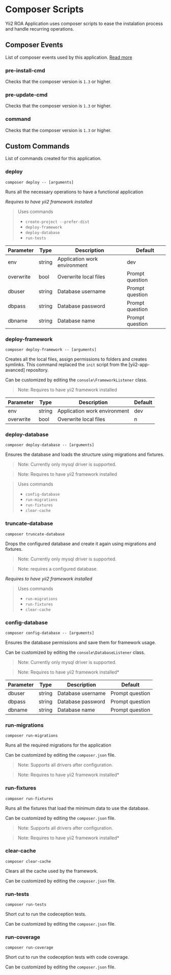 Composer Scripts
================

Yii2 ROA Application uses composer scripts to ease  the instalation process and
handle recurring operations.

Composer Events
---------------

List of composer events used by this application.
[Read more](https://getcomposer.org/doc/articles/scripts.md#event-names)

### pre-install-cmd

Checks that the composer version is `1.3` or higher.

### pre-update-cmd

Checks that the composer version is `1.3` or higher.

### command

Checks that the composer version is `1.3` or higher.

Custom Commands
---------------

List of commands created for this application.

### deploy

`composer deploy -- [arguments]`

Runs all the necessary operations to have a functional application

*Requires to have yii2 framework installed*

> Uses commands
>
> * `create-project --prefer-dist`
> * `deploy-framework`
> * `deploy-database`
> * `run-tests`

Parameter |	Type   | Description                  | Default
--------- | ------ | ---------------------------- | -------
env       | string | Application work environment | dev
overwrite | bool   | Overwrite local files        |	Prompt question
dbuser   | string | Database username            | Prompt question
dbpass   | string | Database password            | Prompt question
dbname   | string | Database name                | Prompt question

### deploy-framework

`composer deploy-framework -- [arguments]`

Creates all the local files, assign permissions to folders and creates symlinks.
This command replaced the `init` script from the [yii2-app-avanced] repository.

Can be customized by editing the `console\FrameworkListener` class.

> Note: Requires to have yii2 framework installed

Parameter |	Type   | Description                  | Default
--------- | ------ | ---------------------------- | -------
env       | string | Application work environment | dev
overwrite | bool   | Overwrite local files        |	n

### deploy-database

`composer deploy-database -- [arguments]`

Ensures the database and loads the structure using migrations and fixtures.

> Note: Currently only mysql driver is supported.

> Note: Requires to have yii2 framework installed

> Uses commands
>
> * `config-database`
> * `run-migrations`
> * `run-fixtures`
> * `clear-cache`

### truncate-database

`composer truncate-database`

Drops the configured database and create it again using migrations and fixtures.

> Note: Currently only mysql driver is supported.

> Note: requires a configured database.

*Requires to have yii2 framework installed*

> Uses commands
>
> * `run-migrations`
> * `run-fixtures`
> * `clear-cache`

### config-database

`composer config-database -- [arguments]`

Ensures the database permissions and save them for framework usage.

Can be customized by editing the `console\DatabaseListener` class.

> Note: Currently only mysql driver is supported.

> Note: Requires to have yii2 framework installed*

Parameter |	Type   | Description       | Default
--------- | ------ | ----------------- | ---------------
dbuser   | string | Database username | Prompt question
dbpass   | string | Database password | Prompt question
dbname   | string | Database name     | Prompt question

### run-migrations

`composer run-migrations`

Runs all the required migrations for the application

Can be customized by editing the `composer.json` file.

> Note: Supports all drivers after configuration.

> Note: Requires to have yii2 framework installed*

### run-fixtures

`composer run-fixtures`

Runs all the fixtures that load the minimum data to use the database.

Can be customized by editing the `composer.json` file.

> Note: Supports all drivers after configuration.

> Note: Requires to have yii2 framework installed*

### clear-cache

`composer clear-cache`

Clears all the cache used by the framework.

Can be customized by editing the `composer.json` file.

### run-tests

`composer run-tests`

Short cut to run the codeception tests.

Can be customized by editing the `composer.json` file.

### run-coverage

`composer run-coverage`

Short cut to run the codeception tests with code coverage.

Can be customized by editing the `composer.json` file.

